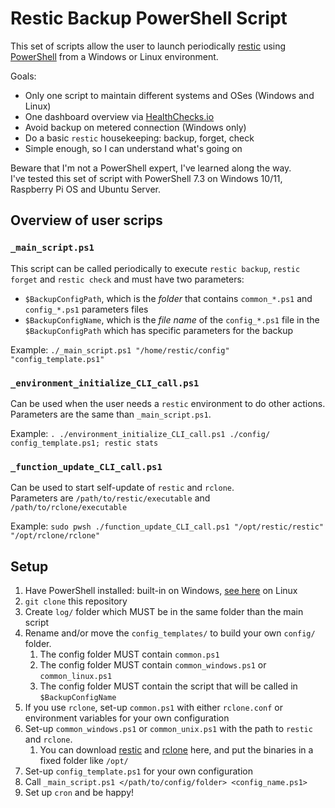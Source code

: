 # Restic Backup PowerShell Script

This set of scripts allow the user to launch periodically [restic](https://restic.net) using [PowerShell](https://learn.microsoft.com/en-us/powershell/) from a Windows or Linux environment.

Goals:

- Only one script to maintain different systems and OSes (Windows and Linux)
- One dashboard overview via [HealthChecks.io](https://healthchecks.io/)
- Avoid backup on metered connection (Windows only)
- Do a basic `restic` housekeeping: backup, forget, check
- Simple enough, so I can understand what's going on

Beware that I'm not a PowerShell expert, I've learned along the way.  
I've tested this set of script with PowerShell 7.3 on Windows 10/11, Raspberry Pi OS and Ubuntu Server.

## Overview of user scrips

### `_main_script.ps1`

This script can be called periodically to execute `restic backup`, `restic forget` and `restic check` and must have two parameters:

- `$BackupConfigPath`, which is the *folder* that contains `common_*.ps1` and `config_*.ps1` parameters files
- `$BackupConfigName`, which is the *file name* of the `config_*.ps1` file in the `$BackupConfigPath` which has specific parameters for the backup

Example: `./_main_script.ps1 "/home/restic/config" "config_template.ps1"`

### `_environment_initialize_CLI_call.ps1`

Can be used when the user needs a `restic` environment to do other actions.  
Parameters are the same than `_main_script.ps1`.

Example: `. ./environment_initialize_CLI_call.ps1 ./config/ config_template.ps1; restic stats`

### `_function_update_CLI_call.ps1`

Can be used to start self-update of `restic` and `rclone`.  
Parameters are `/path/to/restic/executable` and `/path/to/rclone/executable`

Example: `sudo pwsh ./function_update_CLI_call.ps1 "/opt/restic/restic" "/opt/rclone/rclone"`

## Setup

1. Have PowerShell installed: built-in on Windows, [see here](https://learn.microsoft.com/en-us/powershell/scripting/install/installing-powershell-on-linux) on Linux
1. `git clone` this repository
1. Create `log/` folder which MUST be in the same folder than the main script
1. Rename and/or move the `config_templates/` to build your own `config/` folder.
    1. The config folder MUST contain `common.ps1`
    1. The config folder MUST contain `common_windows.ps1` or `common_linux.ps1`
    1. The config folder MUST contain the script that will be called in `$BackupConfigName`
1. If you use `rclone`, set-up `common.ps1` with either `rclone.conf` or environment variables for your own configuration
1. Set-up `common_windows.ps1` or `common_unix.ps1` with the path to `restic` and `rclone`.
    1. You can download [restic](https://github.com/restic/restic/releases) and [rclone](https://github.com/rclone/rclone/releases) here, and put the binaries in a fixed folder like `/opt/`
1. Set-up `config_template.ps1` for your own configuration
1. Call `_main_script.ps1 </path/to/config/folder> <config_name.ps1>`
1. Set up `cron` and be happy!
